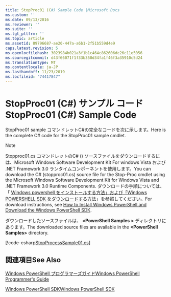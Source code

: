 ```yaml
---
title: StopProc01 (C#) Sample Code |Microsoft Docs
ms.custom: ''
ms.date: 09/13/2016
ms.reviewer: ''
ms.suite: ''
ms.tgt_pltfrm: ''
ms.topic: article
ms.assetid: 89796687-ae20-447a-a6b1-2f51b559d4e9
caps.latest.revision: 5
ms.openlocfilehash: 3023984b021a3f1b1c464c862606dc26c11e5056
ms.sourcegitcommit: d43f66071f1f33b350d34fa1f46f3a35910c5d24
ms.translationtype: MT
ms.contentlocale: ja-JP
ms.lasthandoff: 11/23/2019
ms.locfileid: "74417847"
---
```

# <a name="stopproc01-c-sample-code"></a><span data-ttu-id="3cdaf-102">StopProc01 (C#) サンプル コード</span><span class="sxs-lookup"><span data-stu-id="3cdaf-102">StopProc01 (C#) Sample Code</span></span>

<span data-ttu-id="3cdaf-103">StopProc01 sample コマンドレットC#の完全なコードを次に示します。</span><span class="sxs-lookup"><span data-stu-id="3cdaf-103">Here is the complete C# code for the StopProc01 sample cmdlet.</span></span>

> [!NOTE]
> <span data-ttu-id="3cdaf-104">Stopproc01.cs コマンドレットのC# () ソースファイルをダウンロードするには、Microsoft Windows Software Development Kit For windows Vista および .NET Framework 3.0 ランタイムコンポーネントを使用します。</span><span class="sxs-lookup"><span data-stu-id="3cdaf-104">You can download the C# (stopproc01.cs) source file for the Stop-Proc cmdlet using the Microsoft Windows Software Development Kit for Windows Vista and .NET Framework 3.0 Runtime Components.</span></span> <span data-ttu-id="3cdaf-105">ダウンロードの手順については、「 [Windows powershell をインストールする方法」および「Windows POWERSHELL SDK をダウンロードする方法](/powershell/scripting/developer/installing-the-windows-powershell-sdk)」を参照してください。</span><span class="sxs-lookup"><span data-stu-id="3cdaf-105">For download instructions, see [How to Install Windows PowerShell and Download the Windows PowerShell SDK](/powershell/scripting/developer/installing-the-windows-powershell-sdk).</span></span>
>
> <span data-ttu-id="3cdaf-106">ダウンロードしたソースファイルは、 **\<PowerShell Samples >** ディレクトリにあります。</span><span class="sxs-lookup"><span data-stu-id="3cdaf-106">The downloaded source files are available in the **\<PowerShell Samples>** directory.</span></span>

[!code-csharp[StopProcessSample01.cs](../../../../powershell-sdk-samples/SDK-2.0/csharp/StopProcessSample01/StopProcessSample01.cs#L11-L212 "StopProcessSample01.cs")]

## <a name="see-also"></a><span data-ttu-id="3cdaf-107">関連項目</span><span class="sxs-lookup"><span data-stu-id="3cdaf-107">See Also</span></span>

[<span data-ttu-id="3cdaf-108">Windows PowerShell プログラマーズガイド</span><span class="sxs-lookup"><span data-stu-id="3cdaf-108">Windows PowerShell Programmer's Guide</span></span>](./windows-powershell-programmer-s-guide.md)

[<span data-ttu-id="3cdaf-109">Windows PowerShell SDK</span><span class="sxs-lookup"><span data-stu-id="3cdaf-109">Windows PowerShell SDK</span></span>](../windows-powershell-reference.md)
